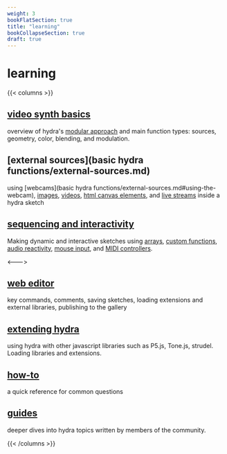 ```yaml
---
weight: 3
bookFlatSection: true
title: "learning"
bookCollapseSection: true
draft: true
---
```


# learning

{{< columns >}}

<!-- ### [getting started](../getting-started-short.md)  -->
## [video synth basics](video-synth-basics) 
overview of hydra's [modular approach](video-synth-basics) and main function types: sources, geometry, color, blending, and modulation. 
## [external sources](basic hydra functions/external-sources.md)
using [webcams](basic hydra functions/external-sources.md#using-the-webcam), [images](/external-sources/#initimage), [videos](external-sources/#initvideo), [html canvas elements](external-sources/#init), and [live streams](external-sources/#initstream) inside a hydra sketch
## [sequencing and interactivity](interactivity) 
Making dynamic and interactive sketches using [arrays](interactivity/#sequencing-using-arrays), [custom functions](interactivity/#custom-functions), [audio reactivity](interactivity/#audio-reactivity), [mouse input](interactivity/#mouse-interactivity), and [MIDI controllers](interactivity/#midi).
<!-- ## [synth configuration]()
how to change the [speed](), [bpm](), and [resolution]() of a hydra instance, as well as write custom glsl functions -->
<--->
## [web editor](video-synth-basics/web-editor)
key commands, comments, saving sketches, loading extensions and external libraries, publishing to the gallery
## [extending hydra](extending-hydra)
using hydra with other javascript libraries such as P5.js, Tone.js, strudel. Loading libraries and extensions. 
## [how-to](how-to) 
a quick reference for common questions
## [guides](guides)
deeper dives into hydra topics written by members of the community.

{{< /columns >}}
